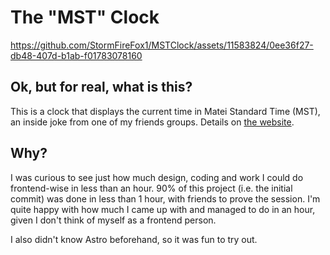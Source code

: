 # The "MST" Clock

https://github.com/StormFireFox1/MSTClock/assets/11583824/0ee36f27-db48-407d-b1ab-f01783078160

## Ok, but for real, what is this?

This is a clock that displays the current time in Matei Standard Time (MST), an inside joke from one of my friends groups. Details on [the website](https://mst.matei.lol).

## Why?

I was curious to see just how much design, coding and work I could do frontend-wise in less than an hour. 90% of this project (i.e. the initial commit) was done in less than 1 hour,
with friends to prove the session. I'm quite happy with how much I came up with and managed to do in an hour, given I don't think of myself as a frontend person.

I also didn't know Astro beforehand, so it was fun to try out.
